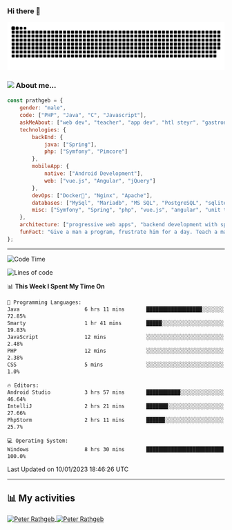 ### Hi there 👋

<div align="center">
  <img  src="https://github.com/1999AZZAR/1999AZZAR/blob/main/resources/img/grid-snake.svg"
       alt="snake" />
</div>

### <img src="https://media.giphy.com/media/VgCDAzcKvsR6OM0uWg/giphy.gif" width="50"> About me...  

```javascript
const prathgeb = {
    gender: "male",
    code: ["PHP", "Java", "C", "Javascript"],
    askMeAbout: ["web dev", "teacher", "app dev", "htl steyr", "gastronaut"],
    technologies: {
        backEnd: {
            java: ["Spring"],
            php: ["Symfony", "Pimcore"]
        },
        mobileApp: {
            native: ["Android Development"],
            web: ["vue.js", "Angular", "jQuery"]
        },
        devOps: ["Docker🐳", "Nginx", "Apache"],
        databases: ["MySql", "Mariadb", "MS SQL", "PostgreSQL", "sqlite"],
        misc: ["Symfony", "Spring", "php", "vue.js", "angular", "unit testing", "ci/cd using github actions"]
    },
    architecture: ["progressive web apps", "backend development with spring", "backend development with symfony"],
    funFact: "Give a man a program, frustrate him for a day. Teach a man to program, frustrate him for a lifetime."
};
```

---
<!--START_SECTION:waka-->
![Code Time](http://img.shields.io/badge/Code%20Time-17%20hrs%2029%20mins-blue)

![Lines of code](https://img.shields.io/badge/From%20Hello%20World%20I%27ve%20Written-73%20Thousand%20lines%20of%20code-blue)

📊 **This Week I Spent My Time On** 

```text
💬 Programming Languages: 
Java                     6 hrs 11 mins       ██████████████████░░░░░░░   72.85% 
Smarty                   1 hr 41 mins        █████░░░░░░░░░░░░░░░░░░░░   19.83% 
JavaScript               12 mins             ░░░░░░░░░░░░░░░░░░░░░░░░░   2.48% 
PHP                      12 mins             ░░░░░░░░░░░░░░░░░░░░░░░░░   2.38% 
CSS                      5 mins              ░░░░░░░░░░░░░░░░░░░░░░░░░   1.0%

🔥 Editors: 
Android Studio           3 hrs 57 mins       ███████████░░░░░░░░░░░░░░   46.64% 
IntelliJ                 2 hrs 21 mins       ███████░░░░░░░░░░░░░░░░░░   27.66% 
PhpStorm                 2 hrs 11 mins       ██████░░░░░░░░░░░░░░░░░░░   25.7%

💻 Operating System: 
Windows                  8 hrs 30 mins       █████████████████████████   100.0%

```


 Last Updated on 10/01/2023 18:46:26 UTC
<!--END_SECTION:waka-->

---
  ## 📊 My activities
  <a href="https://github.com/prathgeb">
    <img width=450 height=170 align="center" alt="Peter Rathgeb" src="https://github-readme-stats.vercel.app/api?username=prathgeb&include_all_commits=true&count_private=true&theme=midnight-purple&show_icons=true&bg_color=0D1117&hide_border=true" />
  </a>
  <a href="https://github.com/prathgeb">
    <img align="center" alt="Peter Rathgeb" src="https://github-readme-stats.vercel.app/api/top-langs/?username=prathgeb&include_all_commits=true&count_private=true&theme=midnight-purple&show_icons=true&layout=compact&bg_color=0D1117&hide_border=true" />
  </a>
